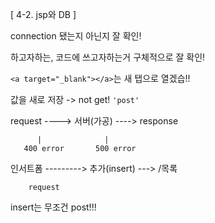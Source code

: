 [ 4-2. jsp와 DB ] 

connection 됐는지 아닌지 잘 확인! 

하고자하는, 코드에 쓰고자하는거 구체적으로 잘 확인! 

`<a target="_blank"></a>`는 새 탭으로 열겠습!!

값을 새로 저장 -> not get! `'post'`

request ----> 서버(가공) ----> response

          |              |
       400 error       500 error
       
인서트폼 ---------> 추가(insert) ---> /목록

        request
  
insert는 무조건 post!!!

